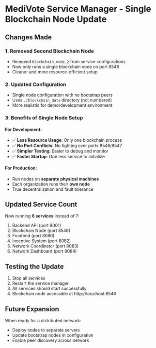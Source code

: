 # MediVote Service Manager - Single Blockchain Node Update

## Changes Made

### 1. **Removed Second Blockchain Node**
- Removed `blockchain_node_2` from service configurations
- Now only runs a single blockchain node on port 8546
- Cleaner and more resource-efficient setup

### 2. **Updated Configuration**
- Single node configuration with no bootstrap peers
- Uses `./blockchain_data` directory (not numbered)
- More realistic for demo/development environment

### 3. **Benefits of Single Node Setup**

#### For Development:
- ✅ **Less Resource Usage**: Only one blockchain process
- ✅ **No Port Conflicts**: No fighting over ports 8546/8547
- ✅ **Simpler Testing**: Easier to debug and monitor
- ✅ **Faster Startup**: One less service to initialize

#### For Production:
- Run nodes on **separate physical machines**
- Each organization runs their **own node**
- True decentralization and fault tolerance

## Updated Service Count

Now running **6 services** instead of 7:
1. Backend API (port 8001)
2. Blockchain Node (port 8546)
3. Frontend (port 8080)
4. Incentive System (port 8082)
5. Network Coordinator (port 8083)
6. Network Dashboard (port 8084)

## Testing the Update

1. Stop all services
2. Restart the service manager
3. All services should start successfully
4. Blockchain node accessible at http://localhost:8546

## Future Expansion

When ready for a distributed network:
- Deploy nodes to separate servers
- Update bootstrap nodes in configuration
- Enable peer discovery across network 